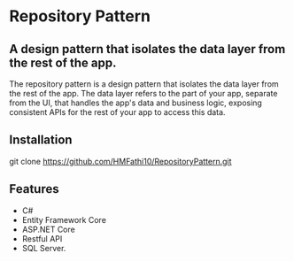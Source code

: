 # Repository Pattern

## A design pattern that isolates the data layer from the rest of the app.

The repository pattern is a design pattern that isolates the data layer from the rest of the app.
The data layer refers to the part of your app, separate from the UI, that handles the app's data and business logic, 
exposing consistent APIs for the rest of your app to access this data.

## Installation

git clone https://github.com/HMFathi10/RepositoryPattern.git

## Features

- C#
- Entity Framework Core
- ASP.NET Core
- Restful API
- SQL Server.
